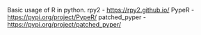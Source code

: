 Basic usage of R in python.
rpy2 - https://rpy2.github.io/
PypeR - https://pypi.org/project/PypeR/
patched_pyper - https://pypi.org/project/patched_pyper/
